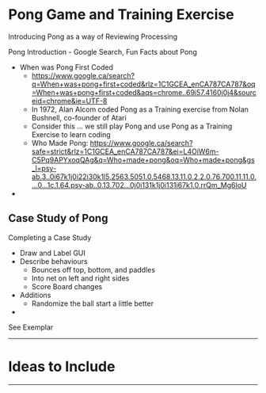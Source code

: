 # Pong Game and Training Exercise
Introducing Pong as a way of Reviewing Processing

Pong Introduction - Google Search, Fun Facts about Pong
- When was Pong First Coded
  - https://www.google.ca/search?q=When+was+pong+first+coded&rlz=1C1GCEA_enCA787CA787&oq=When+was+pong+first+coded&aqs=chrome..69i57.4160j0j4&sourceid=chrome&ie=UTF-8
  - In 1972, Alan Alcom coded Pong as a Training exercise from Nolan Bushnell, co-founder of Atari
  - Consider this ... we still play Pong and use Pong as a Training Exercise to learn coding
  - Who Made Pong: https://www.google.ca/search?safe=strict&rlz=1C1GCEA_enCA787CA787&ei=L4OiW6m-C5Pq9APYxoqQAg&q=Who+made+pong&oq=Who+made+pong&gs_l=psy-ab.3..0i67k1j0i22i30k1l5.2563.5051.0.5468.13.11.0.2.2.0.76.700.11.11.0....0...1c.1.64.psy-ab..0.13.702...0j0i131k1j0i131i67k1.0.rrQm_Mg6loU
-

## Case Study of Pong
Completing a Case Study
- Draw and Label GUI
- Describe behaviours
  - Bounces off top, bottom, and paddles
  - Into net on left and right sides
  - Score Board changes
- Additions
  - Randomize the ball start a little better
-

See Exemplar

---

# Ideas to Include

---
